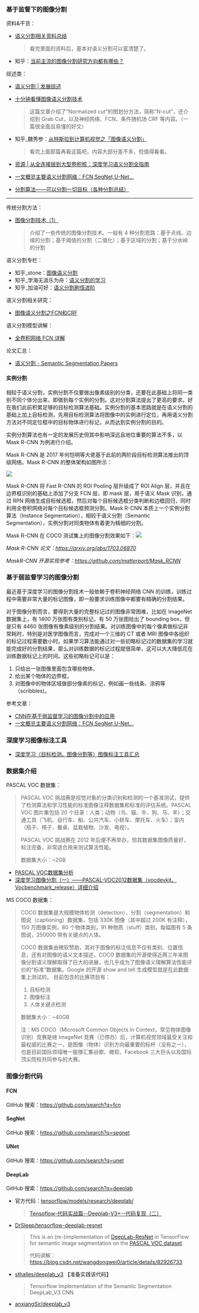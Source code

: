 ### 基于监督下的图像分割

资料&干货：

- [语义分割相关资料总结](https://zhuanlan.zhihu.com/p/41976717)

  > 看完里面的资料后，基本对语义分割可以蛮清楚了。

- 知乎：[当前主流的图像分割研究方向都有哪些？](https://www.zhihu.com/question/33599013)

综述类：

- [语义分割 | 发展综述](https://zhuanlan.zhihu.com/p/37618829)
- [十分钟看懂图像语义分割技术](https://www.leiphone.com/news/201705/YbRHBVIjhqVBP0X5.html)

  > 这篇文章介绍了“Normalized cut”的图划分方法，简称“N-cut”，还介绍到 Grab Cut，以及神经网络、FCN、条件随机场 CRF 等内容。（一篇很全面且易懂的好文）

- 知乎_魏秀参：[从特斯拉到计算机视觉之「图像语义分割」](https://zhuanlan.zhihu.com/p/21824299)

  > 看完上面那篇再看这篇吧，内容大部分差不多，但值得看看。

- [资源 | 从全连接层到大型卷积核：深度学习语义分割全指南](https://mp.weixin.qq.com/s?__biz=MzA3MzI4MjgzMw==&mid=2650728920&idx=4&sn=3c51fa0a95742d37222c3e16b77267ca&scene=21#wechat_redirect)
- [一文概览主要语义分割网络：FCN,SegNet,U-Net...](https://www.tinymind.cn/articles/410)
- [分割算法——可以分割一切目标（各种分割总结）](https://mp.weixin.qq.com/s/KcVKKsAyz-eVsyWR0Y812A)



---

传统分割方法：

- [图像分割技术（1）](https://blog.csdn.net/zizi7/article/details/50950494)

  > 介绍了一些传统的图像分割技术。一般有 4 种分割思路：基于点线、边缘的分割；基于阈值的分割（二值化）；基于区域的分割；基于分水岭的分割

语义分割专栏：

- 知乎_stone：[图像语义分割](https://zhuanlan.zhihu.com/c_197474183)
- 知乎_学海无涯乐为舟：[语义分割的学习](https://zhuanlan.zhihu.com/c_1008415414103203840)
- 知乎_加油可好：[语义分割刷怪进阶](https://zhuanlan.zhihu.com/c_156519173)

语义分割相关研究：

- [图像语义分割之FCN和CRF](https://blog.csdn.net/u012759136/article/details/52434826#t9)


语义分割模型讲解：

- [全卷积网络 FCN 详解](https://zhuanlan.zhihu.com/p/30195134)

论文汇总：

- [语义分割 - Semantic Segmentation Papers](https://www.aiuai.cn/aifarm62.html)



#### 实例分割

相较于语义分割，实例分割不仅要做出像素级别的分类，还要在此基础上将同一类别不同个体分出来，即做到每个实例的分割。这对分割算法提出了更高的要求。好在我们此前积累足够的目标检测算法基础。实例分割的基本思路就是在语义分割的基础上加上目标检测，先用目标检测算法将图像中的实例进行定位，再用语义分割方法对不同定位框中的目标物体进行标记，从而达到实例分割的目的。

实例分割算法也有一定的发展历史但其中影响深远且地位重要的算法不多，以 Mask R-CNN 为例进行介绍。

Mask R-CNN 是 2017 年何恺明等大佬基于此前的两阶段目标检测算法推出的顶级网络。Mask R-CNN 的整体架构如图所示：

![](https://img-1256179949.cos.ap-shanghai.myqcloud.com/20181031203911.png)

Mask R-CNN 将 Fast R-CNN 的 ROI Pooling 层升级成了 ROI Align 层，并且在边界框识别的基础上添加了分支 FCN 层，即 mask 层，用于语义 Mask 识别，通过 RPN 网络生成目标候选框，然后对每个目标候选框分类判断和边框回归，同时利用全卷积网络对每个目标候选框预测分割。Mask R-CNN 本质上一个实例分割算法（Instance Segmentation），相较于语义分割（Semantic Segmentation），实例分割对同类物体有着更为精细的分割。

Mask R-CNN 在 COCO 测试集上的图像分割效果如下：![](https://img-1256179949.cos.ap-shanghai.myqcloud.com/20181031204014.png)

*Mask R-CNN 论文：https://arxiv.org/abs/1703.06870*

*MaskR-CNN 开源实现参考：https://github.com/matterport/Mask_RCNN*



### 基于弱监督学习的图像分割

最近基于深度学习的图像分割技术一般依赖于卷积神经网络 CNN 的训练，训练过程中需要非常大量的标记图像，即一般要求训练图像中都要有精确的分割结果。

对于图像分割而言，要得到大量的完整标记过的图像非常困难，比如在 ImageNet 数据集上，有 1400 万张图有类别标记，有 50 万张图给出了 bounding box，但是只有 4460 张图像有像素级别的分割结果。对训练图像中的每个像素做标记非常耗时，特别是对医学图像而言，完成对一个三维的 CT 或者 MRI 图像中各组织的标记过程需要数小时。如果学习算法能通过对一些初略标记过的数据集的学习就能完成好的分割结果，那么对训练数据的标记过程就很简单，这可以大大降低花在训练数据标记上的时间。这些初略标记可以是：

1. 只给出一张图像里面包含哪些物体，
2. 给出某个物体的边界框，
3. 对图像中的物体区域做部分像素的标记，例如画一些线条、涂鸦等（scribbles)。



参考文章：

- [CNN在基于弱监督学习的图像分割中的应用](https://zhuanlan.zhihu.com/p/23811946)
- [一文概览主要语义分割网络：FCN,SegNet,U-Net...](https://www.tinymind.cn/articles/410)



### 深度学习图像标注工具

- [深度学习（目标检测。图像分割等）图像标注工具汇总](https://blog.csdn.net/u012426298/article/details/80519158#t6)



### 数据集介绍

PASCAL VOC 数据集：

> PASCAL VOC 挑战赛是视觉对象的分类识别和检测的一个基准测试，提供了检测算法和学习性能的标准图像注释数据集和标准的评估系统。PASCAL VOC 图片集包括 20 个目录：人类；动物（鸟、猫、牛、狗、马、羊）；交通工具（飞机、自行车、船、公共汽车、小轿车、摩托车、火车）；室内（瓶子、椅子、餐桌、盆栽植物、沙发、电视）。
>
> PASCAL VOC 挑战赛在 2012 年后便不再举办，但其数据集图像质量好，标注完备，非常适合用来测试算法性能。
>
> 数据集大小：~2GB

- [PASCAL VOC数据集分析](https://blog.csdn.net/zhangjunbob/article/details/52769381)
- [深度学习图像分割（一）——PASCAL-VOC2012数据集（vocdevkit、Vocbenchmark_release）详细介绍](https://oldpan.me/archives/pascal-voc2012-guide)

MS COCO 数据集：

> COCO 数据集是大规模物体检测（detection）、分割（segmentation）和图说（captioning）数据集，包括 330K 图像（其中超过 200K 有注释），150 万图像实例，80 个物体类别，91 种物质（stuff）类别，每幅图有 5 条图说，250000 带有关键点的人体。
>
> COCO 数据集由微软赞助，其对于图像的标注信息不仅有类别、位置信息，还有对图像的语义文本描述，COCO 数据集的开源使得近两三年来图像分割语义理解取得了巨大的进展，也几乎成为了图像语义理解算法性能评价的“标准”数据集。Google 的开源 show and tell 生成模型就是在此数据集上测试的。 目前包含的比赛项目有：
>
> 1. 目标检测
> 2. 图像标注
> 3. 人体关键点检测
>
> 数据集大小：~40GB
>
> 注：MS COCO（Microsoft Common Objects in Context，常见物体图像识别）竞赛是继 ImageNet 竞赛（已停办）后，计算机视觉领域最受关注和最权威的比赛之一，是图像（物体）识别方向最重要的标杆（没有之一），也是目前国际领域唯一能够汇集谷歌、微软、Facebook 三大巨头以及国际顶尖院校共同参与的大赛。



### 图像分割代码

#### FCN

GitHub 搜索：https://github.com/search?q=fcn



#### SegNet

GitHub 搜索：https://github.com/search?q=segnet



####  UNet

GitHub 搜索：https://github.com/search?q=unet





#### DeepLab

GitHub 搜索：https://github.com/search?q=deeplab

- 官方代码：[tensorflow/models/research/deeplab/](https://github.com/tensorflow/models/tree/master/research/deeplab)

  > [Tensoflow-代码实战篇--Deeplab-V3+--代码复现（二）](https://blog.csdn.net/qq_38437505/article/details/83039882)

- [DrSleep/tensorflow-deeplab-resnet](https://github.com/DrSleep/tensorflow-deeplab-resnet)

  > This is an (re-)implementation of [DeepLab-ResNet](http://liangchiehchen.com/projects/DeepLabv2_resnet.html) in TensorFlow for semantic image segmentation on the [PASCAL VOC dataset](http://host.robots.ox.ac.uk/pascal/VOC/).
  >
  > 代码讲解：https://blog.csdn.net/wangdongwei0/article/details/82926733

- [sthalles/deeplab_v3](https://github.com/sthalles/deeplab_v3)  【准备实践该代码】

  > Tensorflow Implementation of the Semantic Segmentation DeepLab_V3 CNN

- [anxiangSir/deeplab_v3](https://github.com/anxiangSir/deeplab_v3)

